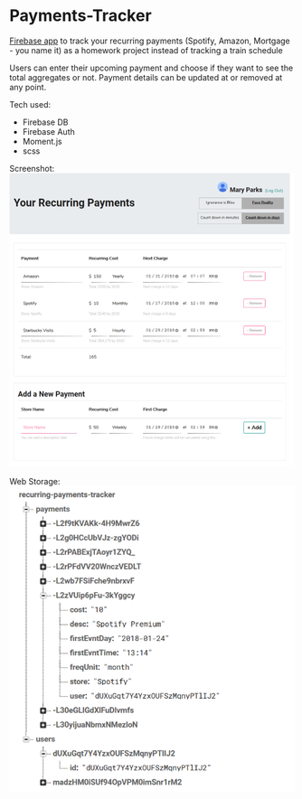 # Payments-Tracker

[Firebase app](https://krosenk729.github.io/Payments-Tracker/) to track your recurring payments (Spotify, Amazon, Mortgage - you name it) as a homework project instead of tracking a train schedule 

Users can enter their upcoming payment and choose if they want to see the total aggregates or not. Payment details can be updated at or removed at any point. $$$$

Tech used: 
- Firebase DB
- Firebase Auth
- Moment.js
- scss

Screenshot: 
![screenshot](assets/images/app-screen-loggedin.png)

Web Storage:
![screenshot](assets/images/app-screen-firebase.PNG)